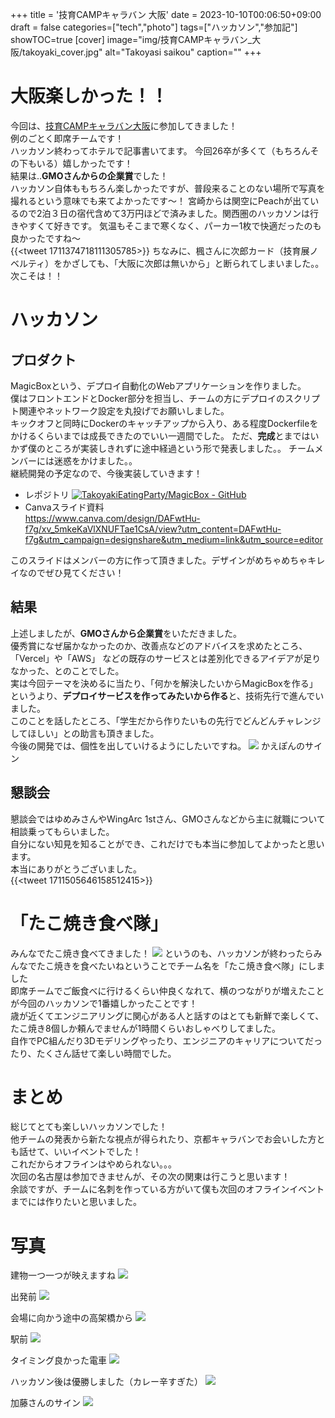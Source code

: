 +++
title = '技育CAMPキャラバン 大阪'
date = 2023-10-10T00:06:50+09:00
draft = false
categories=["tech","photo"]
tags=["ハッカソン","参加記"]
showTOC=true
[cover]
    image="img/技育CAMPキャラバン_大阪/takoyaki_cover.jpg"
    alt="Takoyasi saikou"
    caption=""
+++
# 大阪楽しかった！！
今回は、[技育CAMPキャラバン大阪](https://talent.supporterz.jp/events/6fc08c75-805e-4058-a811-77ac27d7f51e/?utm_source=next&utm_medium=geekcamp)に参加してきました！  
例のごとく即席チームです！  
ハッカソン終わってホテルで記事書いてます。
今回26卒が多くて（もちろんその下もいる）嬉しかったです！  
結果は..**GMOさんからの企業賞**でした！  
ハッカソン自体ももちろん楽しかったですが、普段来ることのない場所で写真を撮れるという意味でも来てよかったです〜！
宮崎からは関空にPeachが出ているので2泊３日の宿代含めて3万円ほどで済みました。関西圏のハッカソンは行きやすくて好きです。
気温もそこまで寒くなく、パーカー1枚で快適だったのも良かったですね〜  
{{<tweet 1711374718111305785>}}
ちなみに、楓さんに次郎カード（技育展ノベルティ）をかざしても、「大阪に次郎は無いから」と断られてしまいました。。
次こそは！！
# ハッカソン
## プロダクト
MagicBoxという、デプロイ自動化のWebアプリケーションを作りました。  
僕はフロントエンドとDocker部分を担当し、チームの方にデプロイのスクリプト関連やネットワーク設定を丸投げでお願いしました。  
キックオフと同時にDockerのキャッチアップから入り、ある程度Dockerfileをかけるくらいまでは成長できたのでいい一週間でした。
ただ、**完成**とまではいかず僕のところが実装しきれずに途中経過という形で発表しました。。
チームメンバーには迷惑をかけました。。  
継続開発の予定なので、今後実装していきます！  
- レポジトリ
[![TakoyakiEatingParty/MagicBox - GitHub](https://gh-card.dev/repos/TakoyakiEatingParty/MagicBox.svg)](https://github.com/TakoyakiEatingParty/MagicBox)
- Canvaスライド資料  
https://www.canva.com/design/DAFwtHu-f7g/xv_5mkeKaVlXNUFTae1CsA/view?utm_content=DAFwtHu-f7g&utm_campaign=designshare&utm_medium=link&utm_source=editor  


このスライドはメンバーの方に作って頂きました。デザインがめちゃめちゃキレイなのでぜひ見てください！
## 結果
上述しましたが、**GMOさんから企業賞**をいただきました。  
優秀賞になぜ届かなかったのか、改善点などのアドバイスを求めたところ、「Vercel」や「AWS」 などの既存のサービスとは差別化できるアイデアが足りなかった、とのことでした。  
実は今回テーマを決めるに当たり、「何かを解決したいからMagicBoxを作る」というより、**デプロイサービスを作ってみたいから作る**と、技術先行で進んでいました。  
このことを話したところ、「学生だから作りたいもの先行でどんどんチャレンジしてほしい」との助言も頂きました。  
今後の開発では、個性を出していけるようにしたいですね。
![](/img/技育CAMPキャラバン_大阪/kaepon_sign.JPG)
かえぽんのサイン
## 懇談会
懇談会ではゆめみさんやWingArc 1stさん、GMOさんなどから主に就職について相談乗ってもらいました。  
自分にない知見を知ることができ、これだけでも本当に参加してよかったと思います。  
本当にありがとうございました。  
{{<tweet 1711505646158512415>}}  
# 「たこ焼き食べ隊」
みんなでたこ焼き食べてきました！
![](/img/技育CAMPキャラバン_大阪/takoyaki.jpg)
というのも、ハッカソンが終わったらみんなでたこ焼きを食べたいねということでチーム名を「たこ焼き食べ隊」にしました  
即席チームでご飯食べに行けるくらい仲良くなれて、横のつながりが増えたことが今回のハッカソンで1番嬉しかったことです！  
歳が近くてエンジニアリングに関心がある人と話すのはとても新鮮で楽しくて、たこ焼き8個しか頼んでませんが1時間くらいおしゃべりしてました。  
自作でPC組んだり3Dモデリングやったり、エンジニアのキャリアについてだったり、たくさん話せて楽しい時間でした。
# まとめ
総じてとても楽しいハッカソンでした！  
他チームの発表から新たな視点が得られたり、京都キャラバンでお会いした方とも話せて、いいイベントでした！  
これだからオフラインはやめられない。。。  
次回の名古屋は参加できませんが、その次の関東は行こうと思います！  
余談ですが、チームに名刺を作っている方がいて僕も次回のオフラインイベントまでには作りたいと思いました。
# 写真
建物一つ一つが映えますね
![](/img/技育CAMPキャラバン_大阪/city.jpg)  

出発前
![](/img/技育CAMPキャラバン_大阪/me.jpg)  

会場に向かう途中の高架橋から
![](/img/技育CAMPキャラバン_大阪/load.jpg)  

駅前
![](/img/技育CAMPキャラバン_大阪/umeda_st.jpg)  

タイミング良かった電車
![](/img/技育CAMPキャラバン_大阪/train.jpg)  

ハッカソン後は優勝しました（カレー辛すぎた）
![](/img/技育CAMPキャラバン_大阪/victory.JPG)  

加藤さんのサイン
![](/img/技育CAMPキャラバン_大阪/katosann_sign.JPG)
